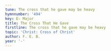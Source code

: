 ```yaml
---
tune: The cross that he gave may be heavy
hymnnumber: '494'
key: E♭ Major
title: The Cross That He Gave
firstline: The cross that he gave may be heavy
topic: 'Christ: Cross of Christ'
author: F. E. B.
year: '-'
---
```

